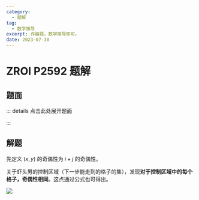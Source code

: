```yaml
---
category:
  - 题解
tag:
  - 数学推导
excerpt: 诈骗题，数学推导即可。
date: 2023-07-30
---
```


# ZROI P2592 题解

## 题面

::: details 点击此处展开题面

<!-- @include: ../../source/ZR/2592/README.md -->

:::

## 解题

先定义 $(x, y)$ 的奇偶性为 $i + j$ 的奇偶性。

关于虾头男的控制区域（下一步能走到的格子的集），发现**对于控制区域中的每个格子，奇偶性相同**。这点通过公式也可得出。

![](https://github.com/ZihanHu/blog/assets/133467869/bf2bbe7f-f061-49c7-9cea-b3193fc9cf1f)
